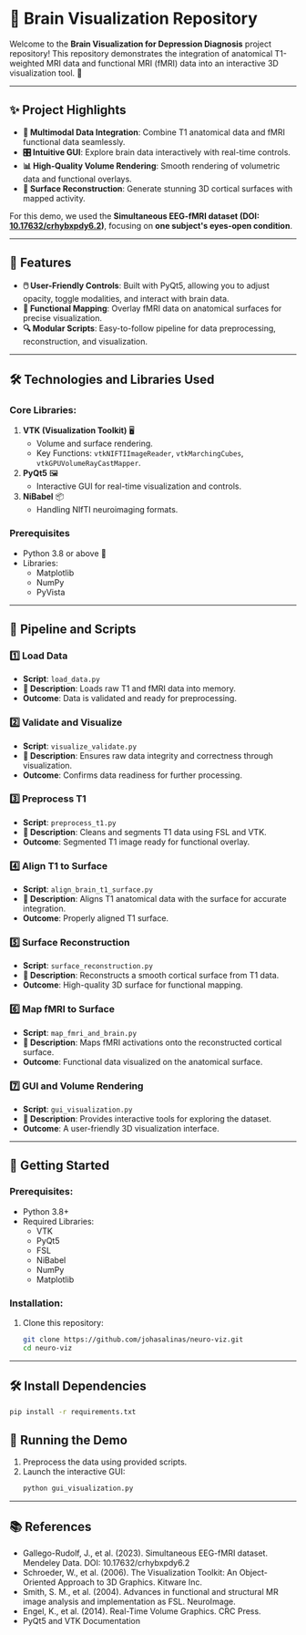 # 🌟 Brain Visualization Repository

Welcome to the **Brain Visualization for Depression Diagnosis** project repository! This repository demonstrates the integration of anatomical T1-weighted MRI data and functional MRI (fMRI) data into an interactive 3D visualization tool. 🚀

---

## ✨ Project Highlights

- **🧠 Multimodal Data Integration**: Combine T1 anatomical data and fMRI functional data seamlessly.
- **🎛️ Intuitive GUI**: Explore brain data interactively with real-time controls.
- **📊 High-Quality Volume Rendering**: Smooth rendering of volumetric data and functional overlays.
- **🎨 Surface Reconstruction**: Generate stunning 3D cortical surfaces with mapped activity.

For this demo, we used the **Simultaneous EEG-fMRI dataset (DOI: [10.17632/crhybxpdy6.2](https://doi.org/10.17632/crhybxpdy6.2))**, focusing on **one subject's eyes-open condition**.

---

## 🔧 Features

- **🖱️ User-Friendly Controls**: Built with PyQt5, allowing you to adjust opacity, toggle modalities, and interact with brain data.
- **📡 Functional Mapping**: Overlay fMRI data on anatomical surfaces for precise visualization.
- **🔍 Modular Scripts**: Easy-to-follow pipeline for data preprocessing, reconstruction, and visualization.

---

## 🛠️ Technologies and Libraries Used

### Core Libraries:
1. **VTK (Visualization Toolkit)** 🖥️
   - Volume and surface rendering.
   - Key Functions: `vtkNIFTIImageReader`, `vtkMarchingCubes`, `vtkGPUVolumeRayCastMapper`.
2. **PyQt5** 🖼️
   - Interactive GUI for real-time visualization and controls.
3. **NiBabel** 📦
   - Handling NIfTI neuroimaging formats.


### Prerequisites
- Python 3.8 or above 🐍
- Libraries:
  - Matplotlib
  - NumPy
  - PyVista
---

## 📂 Pipeline and Scripts

### 1️⃣ Load Data
- **Script**: `load_data.py`
- **📜 Description**: Loads raw T1 and fMRI data into memory.
- **Outcome**: Data is validated and ready for preprocessing.

### 2️⃣ Validate and Visualize
- **Script**: `visualize_validate.py`
- **📜 Description**: Ensures raw data integrity and correctness through visualization.
- **Outcome**: Confirms data readiness for further processing.

### 3️⃣ Preprocess T1
- **Script**: `preprocess_t1.py`
- **📜 Description**: Cleans and segments T1 data using FSL and VTK.
- **Outcome**: Segmented T1 image ready for functional overlay.

### 4️⃣ Align T1 to Surface
- **Script**: `align_brain_t1_surface.py`
- **📜 Description**: Aligns T1 anatomical data with the surface for accurate integration.
- **Outcome**: Properly aligned T1 surface.

### 5️⃣ Surface Reconstruction
- **Script**: `surface_reconstruction.py`
- **📜 Description**: Reconstructs a smooth cortical surface from T1 data.
- **Outcome**: High-quality 3D surface for functional mapping.

### 6️⃣ Map fMRI to Surface
- **Script**: `map_fmri_and_brain.py`
- **📜 Description**: Maps fMRI activations onto the reconstructed cortical surface.
- **Outcome**: Functional data visualized on the anatomical surface.

### 7️⃣ GUI and Volume Rendering
- **Script**: `gui_visualization.py`
- **📜 Description**: Provides interactive tools for exploring the dataset.
- **Outcome**: A user-friendly 3D visualization interface.

---

## 🚀 Getting Started

### Prerequisites:
- Python 3.8+
- Required Libraries:
  - VTK
  - PyQt5
  - FSL
  - NiBabel
  - NumPy
  - Matplotlib

### Installation:
1. Clone this repository:
   ```bash
   git clone https://github.com/johasalinas/neuro-viz.git
   cd neuro-viz

---
## 🛠️ Install Dependencies
```bash
pip install -r requirements.txt
```

## 🚀 Running the Demo

1. Preprocess the data using provided scripts.
2. Launch the interactive GUI:
   ```bash
   python gui_visualization.py
---

## 📚 References
* Gallego-Rudolf, J., et al. (2023). Simultaneous EEG-fMRI dataset. Mendeley Data. DOI: 10.17632/crhybxpdy6.2
* Schroeder, W., et al. (2006). The Visualization Toolkit: An Object-Oriented Approach to 3D Graphics. Kitware Inc.
* Smith, S. M., et al. (2004). Advances in functional and structural MR image analysis and implementation as FSL. NeuroImage.
* Engel, K., et al. (2014). Real-Time Volume Graphics. CRC Press.
* PyQt5 and VTK Documentation
